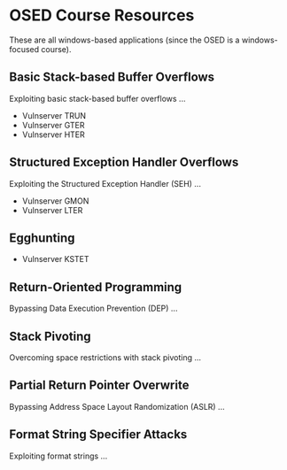 # OSED Course Resources
These are all windows-based applications (since the OSED is a windows-focused course).

## Basic Stack-based Buffer Overflows
Exploiting basic stack-based buffer overflows ...

 * Vulnserver TRUN
 * Vulnserver GTER
 * Vulnserver HTER

## Structured Exception Handler Overflows
Exploiting the Structured Exception Handler (SEH) ...

 * Vulnserver GMON
 * Vulnserver LTER

## Egghunting

 * Vulnserver KSTET

## Return-Oriented Programming
Bypassing Data Execution Prevention (DEP) ...

## Stack Pivoting
Overcoming space restrictions with stack pivoting ...

## Partial Return Pointer Overwrite
Bypassing Address Space Layout Randomization (ASLR) ...

## Format String Specifier Attacks
Exploiting format strings ...
